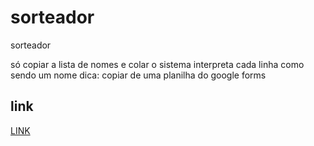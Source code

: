 # sorteador

sorteador

só copiar a lista de nomes e colar 
o sistema interpreta cada linha como sendo um nome
dica: copiar de uma planilha do google forms

## link
[LINK](https://weverton.me/sorteador/)
